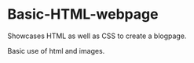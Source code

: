 # Basic-HTML-webpage

Showcases HTML as well as CSS to create a blogpage.

Basic use of html and images. 
